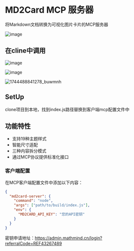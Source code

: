 # MD2Card MCP 服务器

将Markdown文档转换为可视化图片卡片的MCP服务器

![image](https://github.com/user-attachments/assets/8300606a-b47d-4d75-8ebf-4859cbe0d7e4)

## 在cline中调用
![image](https://github.com/user-attachments/assets/b5714383-c200-4cfd-929d-9ba3f077740d)

![image](https://github.com/user-attachments/assets/2bae6e2f-a452-4271-8c8b-dcc249c18810)

![1744488841278_buwmnh](https://github.com/user-attachments/assets/9f144607-ff07-4a4c-9784-9b1405a598ad)


## SetUp
clone项目到本地，找到index.js路径替换到客户端mcp配置文件中

## 功能特性
- 支持19种主题样式
- 智能尺寸适配
- 三种内容拆分模式
- 通过MCP协议提供标准化接口


### 客户端配置
在MCP客户端配置文件中添加以下内容：

```json
{
  "md2card-server": {
    "command": "node",
    "args": ["path/to/build/index.js"],
    "env": {
      "MD2CARD_API_KEY": "您的API密钥"
    }
  }
}
```
密钥申请地址：https://admin.mathmind.cn/login?referralCode=REF43267489
